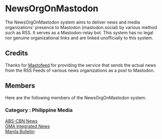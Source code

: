 # NewsOrgOnMastodon
The NewsOrgOnMastodon system aims to deliver news and media organizations' presence to Mastodon (mastodon.social) by various method such as RSS. It serves as a Mastodon-relay bot. This system has no legal nor genuine organizational links and are linked unofficially to this system. 

## Credits
Thanks for [Mastofeed](https://mastoget.x10.bz) for providing the service that sends the actual news from the RSS Feeds of various news organizations as a post to Mastodon.

## Members
Here are the following members of the NewsOrgOnMastodon system.
### Category : Philippine Media
<a rel="me" href="https://mastodon.social/@rssabscbnnews">ABS-CBN News</a><br>
<a rel="me" href="https://mastodon.social/@rssgma">GMA Integrated News</a><br>
<a rel="me" href="https://mastodon.social/@rssmanilabulletin">Manila Bulletin</a>
